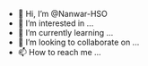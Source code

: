 - 👋 Hi, I’m @Nanwar-HSO
- 👀 I’m interested in ...
- 🌱 I’m currently learning ...
- 💞️ I’m looking to collaborate on ...
- 📫 How to reach me ...

<!---
Nanwar-HSO/Nanwar-HSO is a ✨ special ✨ repository because its `README.md` (this file) appears on your GitHub profile.
You can click the Preview link to take a look at your changes.
--->
